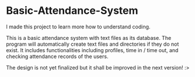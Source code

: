 # Basic-Attendance-System

I made this project to learn more how to understand coding. 

This is a basic attendance system with text files as its database. The program will automatically create text files and directories if they do not exist.
It includes functionalities including profiles, time in / time out, and checking attendance records of the users.

The design is not yet finalized but it shall be improved in the next version! :>
